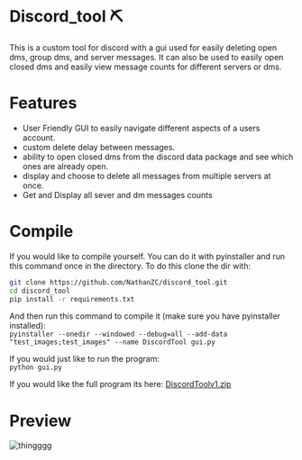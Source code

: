 # Discord_tool ⛏️
This is a custom tool for discord with a gui used for easily deleting open dms, group dms, and server messages. It can also be used to easily open closed dms and easily view message counts for different servers or dms.

# Features
* User Friendly GUI to easily navigate different aspects of a users account.  
* custom delete delay between messages.  
* ability to open closed dms from the discord data package and see which ones are already open.  
* display and choose to delete all messages from multiple servers at once.  
* Get and Display all sever and dm messages counts  

# Compile
If you would like to compile yourself. You can do it with pyinstaller and run this command once in the directory. To do this clone the dir with:  
```sh
git clone https://github.com/NathanZC/discord_tool.git
cd discord_tool
pip install -r requirements.txt
```

And then run this command to compile it (make sure you have pyinstaller installed):  
```pyinstaller --onedir --windowed --debug=all --add-data "test_images;test_images" --name DiscordTool gui.py```  

If you would just like to run the program:  
```python gui.py```

If you would like the full program its here:
[DiscordToolv1.zip](https://github.com/user-attachments/files/16015570/DiscordToolv1.zip)


# Preview  
![thingggg](https://github.com/NathanZC/discord_tool/assets/58007916/bafac0ad-67da-402d-89d1-571ba14a47d7)

